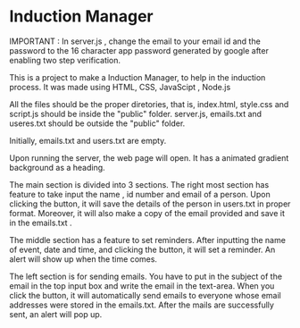 # Induction Manager

IMPORTANT : In server.js ,  change the email to your email id and the password to the 16 character app password generated by google after enabling two step verification.


This is a project to make a Induction Manager, to help in the induction process.
It was made using HTML, CSS, JavaScipt , Node.js

All the files should be the proper diretories, that is, index.html, style.css and script.js should be inside the "public" folder.
server.js, emails.txt and useres.txt should be outside the "public" folder.

Initially, emails.txt and users.txt are empty.

Upon running the server, the web page will open.
It has a animated gradient background as a heading. 

The main section is divided into 3 sections.
The right most section has feature to take input the name , id number and email of a person. Upon clicking the button, it will save the details of the person in users.txt in proper format.
Moreover, it will also make a copy of the email provided and save it in the emails.txt .

The middle section has a feature to set reminders. After inputting the name of event, date and time, and clicking the button, it will set a reminder.
An alert will show up when the time comes.

The left section is for sending emails. You have to put in the subject of the email in the top input box and write the email in the text-area.
When you click the button, it will automatically send emails to everyone whose email addresses were stored in the emails.txt. 
After the mails are successfully sent, an alert will pop up.
